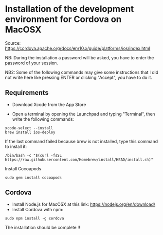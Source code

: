 # Installation of the development environment for Cordova on MacOSX

Source: https://cordova.apache.org/docs/en/10.x/guide/platforms/ios/index.html

NB: During the installation a password will be asked, you have to enter the password of your session.

NB2: Some of the following commands may give some instructions that I did not write here like pressing ENTER or clicking "Accept", you have to do it.

## Requirements

* Download Xcode from the App Store

* Open a terminal by opening the Launchpad and typing "Terminal", then write the following commands:

```
xcode-select --install
brew install ios-deploy
```

If the last command failed because brew is not installed, type this command to install it:
```
/bin/bash -c "$(curl -fsSL https://raw.githubusercontent.com/Homebrew/install/HEAD/install.sh)"
```

Install Cocoapods
```
sudo gem install cocoapods
```

## Cordova

* Install Node.js for MacOSX at this link: https://nodejs.org/en/download/
* Install Cordova with npm:
```
sudo npm install -g cordova
```

The installation should be complete !!
